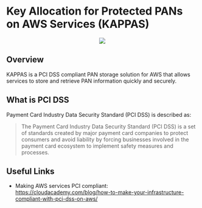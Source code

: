 # Key Allocation for Protected PANs on AWS Services (KAPPAS)

<div align="center">
  <img src=https://mythology.net/wp-content/uploads/2018/04/Kappa.jpg>
</div>

## Overview
KAPPAS is a PCI DSS compliant PAN storage solution for AWS that allows services to store and 
retrieve PAN information quickly and securely.

## What is PCI DSS
Payment Card Industry Data Security Standard (PCI DSS) is described as:
> The Payment Card Industry Data Security Standard (PCI DSS) is a set of standards created by major payment card companies 
to protect consumers and avoid liability by forcing businesses involved in the payment card ecosystem to implement safety
 measures and processes.

## Useful Links
- Making AWS services PCI compliant: https://cloudacademy.com/blog/how-to-make-your-infrastructure-compliant-with-pci-dss-on-aws/

